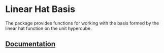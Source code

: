 # Linear Hat Basis

The package provides functions for working with the basis formed by the linear
hat function on the unit hypercube.

## [Documentation][doc]

[doc]: http://godoc.org/github.com/ready-steady/numeric/basis/linhat
